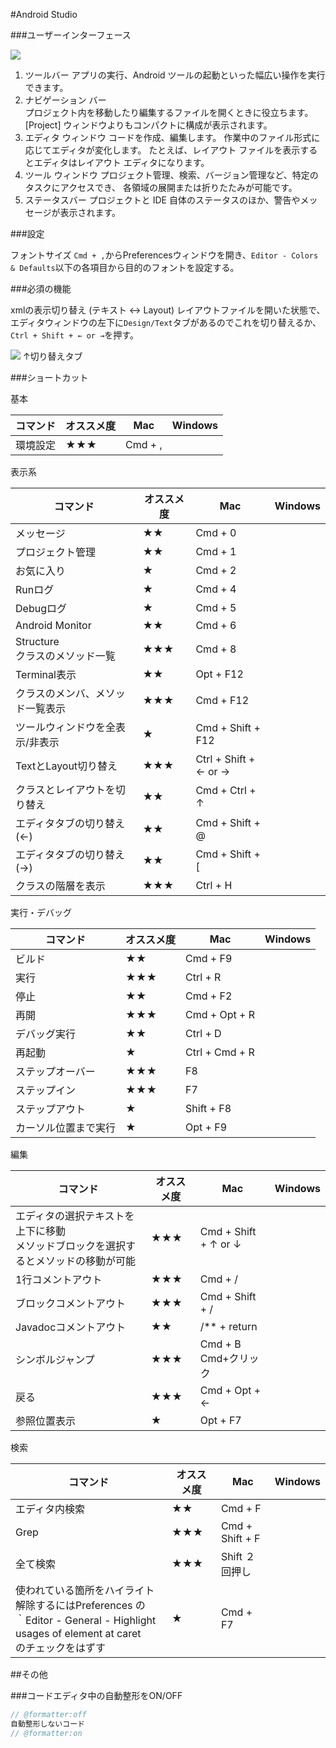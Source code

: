 #Android Studio

###ユーザーインターフェース

![](https://developer.android.com/studio/images/intro/main-window_2-1_2x.png?hl=ja)

1. ツールバー
    アプリの実行、Android ツールの起動といった幅広い操作を実行できます。
2. ナビゲーション バー  
    プロジェクト内を移動したり編集するファイルを開くときに役立ちます。 [Project] ウィンドウよりもコンパクトに構成が表示されます。
3. エディタ ウィンドウ
    コードを作成、編集します。 作業中のファイル形式に応じてエディタが変化します。 たとえば、レイアウト ファイルを表示するとエディタはレイアウト エディタになります。
4. ツール ウィンドウ
    プロジェクト管理、検索、バージョン管理など、特定のタスクにアクセスでき、 各領域の展開または折りたたみが可能です。
5. ステータスバー
    プロジェクトと IDE 自体のステータスのほか、警告やメッセージが表示されます。

###設定

フォントサイズ
`Cmd + ,`からPreferencesウィンドウを開き、`Editor - Colors & Defaults`以下の各項目から目的のフォントを設定する。



###必須の機能

xmlの表示切り替え (テキスト <-> Layout)
レイアウトファイルを開いた状態で、エディタウィンドウの左下に`Design/Text`タブがあるのでこれを切り替えるか、`Ctrl + Shift + ← or →`を押す。

![](http://sunsunsoft.com/image/android/layout_switch.png)
↑切り替えタブ

###ショートカット


基本

|コマンド|オススメ度|Mac|Windows|
|---|---|---|---|
|環境設定|★★★|Cmd + ,|


表示系

|コマンド|オススメ度|Mac|Windows|
|---|---|---|---|
|メッセージ        |★★|Cmd + 0|
|プロジェクト管理  |★★|Cmd + 1|
|お気に入り        |★|Cmd + 2|
|Runログ           |★|Cmd + 4|
|Debugログ         |★|Cmd + 5|
|Android Monitor   |★★|Cmd + 6|
|Structure<br>クラスのメソッド一覧|★★★|Cmd + 8|
|Terminal表示      |★★|Opt + F12|
|クラスのメンバ、メソッド一覧表示|★★★|Cmd + F12|
|ツールウィンドウを全表示/非表示|★|Cmd + Shift + F12|
|TextとLayout切り替え|★★★| Ctrl + Shift + ← or →| |
|クラスとレイアウトを切り替え|★★|Cmd + Ctrl + ↑|
|エディタタブの切り替え(←)|★★|Cmd + Shift + @|
|エディタタブの切り替え(→)|★★|Cmd + Shift + [|
|クラスの階層を表示|★★★|Ctrl + H|


実行・デバッグ

|コマンド|オススメ度|Mac|Windows|
|---|---|---|---|
|ビルド|★★|Cmd + F9||
|実行|★★★|Ctrl + R| |
|停止|★★|Cmd + F2||
|再開|★★★|Cmd + Opt + R||
|デバッグ実行|★★|Ctrl + D| |
|再起動|★|Ctrl + Cmd + R| |
|ステップオーバー|★★★|F8||
|ステップイン|★★★|F7||
|ステップアウト|★|Shift + F8||
|カーソル位置まで実行|★|Opt + F9||


編集

|コマンド|オススメ度|Mac|Windows|
|---|---|---|---|
|エディタの選択テキストを上下に移動<br>メソッドブロックを選択するとメソッドの移動が可能|★★★|Cmd + Shift + ↑ or ↓|
|1行コメントアウト|★★★|Cmd + /|
|ブロックコメントアウト|★★★|Cmd + Shift + /|
|Javadocコメントアウト|★★|/** + return|
|シンボルジャンプ|★★★|Cmd + B<br>Cmd+クリック|
|戻る|★★★|Cmd + Opt + ←|
|参照位置表示|★|Opt + F7|

検索

|コマンド|オススメ度|Mac|Windows|
|---|---|---|---|
|エディタ内検索|★★|Cmd + F|
|Grep|★★★|Cmd + Shift + F|
|全て検索|★★★|Shift ２回押し|
|使われている箇所をハイライト<br>解除するにはPreferences の <br>｀Editor - General - Highlight usages of element at caret<br>のチェックをはずす|★|Cmd + F7|

##その他

###コードエディタ中の自動整形をON/OFF

```java
// @formatter:off
自動整形しないコード
// @formatter:on
```